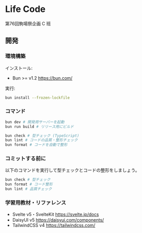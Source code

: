 # Life Code

第76回駒場祭企画 C 班

## 開発

### 環境構築

インストール:

- Bun >= v1.2 <https://bun.com/>

実行:

```sh
bun install --frozen-lockfile
```

### コマンド

```sh
bun dev # 開発用サーバーを起動
bun run build # リリース用にビルド

bun check # 型チェック (TypeScript)
bun lint # コードの品質・整形チェック
bun format # コードを自動で整形
```

### コミットする前に

以下のコマンドを実行して型チェックとコードの整形をしましょう。

```sh
bun check # 型チェック
bun format # コード整形
bun lint # 品質チェック
```

### 学習用教材・リファレンス

- Svelte v5・SvelteKit <https://svelte.jp/docs>
- DaisyUI v5 <https://daisyui.com/components/>
- TailwindCSS v4 <https://tailwindcss.com/>
